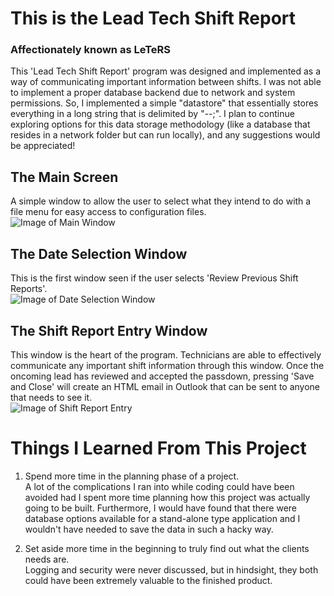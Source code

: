 # This is the Lead Tech Shift Report  

### Affectionately known as LeTeRS  

This 'Lead Tech Shift Report' program was designed and implemented as a way of communicating important information between shifts. I was not able to implement a proper database backend due to network and system permissions. So, I implemented a simple "datastore" that essentially stores everything in a long string that is delimited by "--;". I plan to continue exploring options for this data storage methodology (like a database that resides in a network folder but can run locally), and any suggestions would be appreciated!  
  
## The Main Screen   
A simple window to allow the user to select what they intend to do with a file menu for easy access to configuration files.  
![Image of Main Window](img/main.png)

## The Date Selection Window  
This is the first window seen if the user selects 'Review Previous Shift Reports'.  
![Image of Date Selection Window](img/date_selection.PNG)

## The Shift Report Entry Window  
This window is the heart of the program. Technicians are able to effectively communicate any important shift information through this window. Once the oncoming lead has reviewed and accepted the passdown, pressing 'Save and Close' will create an HTML email in Outlook that can be sent to anyone that needs to see it.  
![Image of Shift Report Entry](img/passdown_entry.PNG)

# Things I Learned From This Project
1. Spend more time in the planning phase of a project.  
   A lot of the complications I ran into while coding could have been avoided had I spent more time planning how this project was actually going to be built. Furthermore, I would have found that there were database options available for a stand-alone type application and I wouldn't have needed to save the data in such a hacky way.

2. Set aside more time in the beginning to truly find out what the clients needs are.  
   Logging and security were never discussed, but in hindsight, they both could have been extremely valuable to the finished product.
